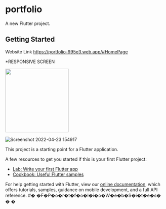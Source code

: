 # portfolio

A new Flutter project.

## Getting Started
Website Link 
https://portfolio-995e3.web.app/#HomePage

*RESPONSIVE SCREEN

<img src="https://user-images.githubusercontent.com/53872301/164890558-b0b57fc4-4361-4c03-90fd-01f0da383de5.png" width="200"/>

![Screenshot 2022-04-23 154917](https://user-images.githubusercontent.com/53872301/164890561-88b07344-72cf-4847-83bb-c36ecb69aca3.png)


This project is a starting point for a Flutter application.

A few resources to get you started if this is your first Flutter project:

- [Lab: Write your first Flutter app](https://flutter.dev/docs/get-started/codelab)
- [Cookbook: Useful Flutter samples](https://flutter.dev/docs/cookbook)

For help getting started with Flutter, view our
[online documentation](https://flutter.dev/docs), which offers tutorials,
samples, guidance on mobile development, and a full API reference.
#� �F�P�o�r�t�f�o�l�i�o�W�e�b�S�i�t�e�s�
�
�
